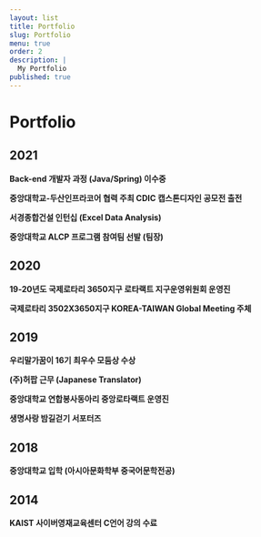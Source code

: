 ```yaml
---
layout: list
title: Portfolio
slug: Portfolio
menu: true
order: 2
description: |
  My Portfolio
published: true
---
```

# Portfolio

## 2021

**Back-end 개발자 과정 (Java/Spring) 이수중**

**중앙대학교-두산인프라코어 협력 주최 CDIC 캡스톤디자인 공모전 출전**

**서경종합건설 인턴십 (Excel Data Analysis)**

**중앙대학교 ALCP 프로그램 참여팀 선발 (팀장)** 

## 2020

**19-20년도 국제로타리 3650지구 로타랙트 지구운영위원회 운영진**

**국제로타리 3502X3650지구 KOREA-TAIWAN Global Meeting 주체**

## 2019

**우리말가꿈이 16기 최우수 모둠상 수상**

**(주)허팝 근무 (Japanese Translator)**

**중앙대학교 연합봉사동아리 중앙로타랙트 운영진**

**생명사랑 밤길걷기 서포터즈**

## 2018

**중앙대학교 입학 (아시아문화학부 중국어문학전공)**


## 2014

**KAIST 사이버영재교육센터 C언어 강의 수료** 




